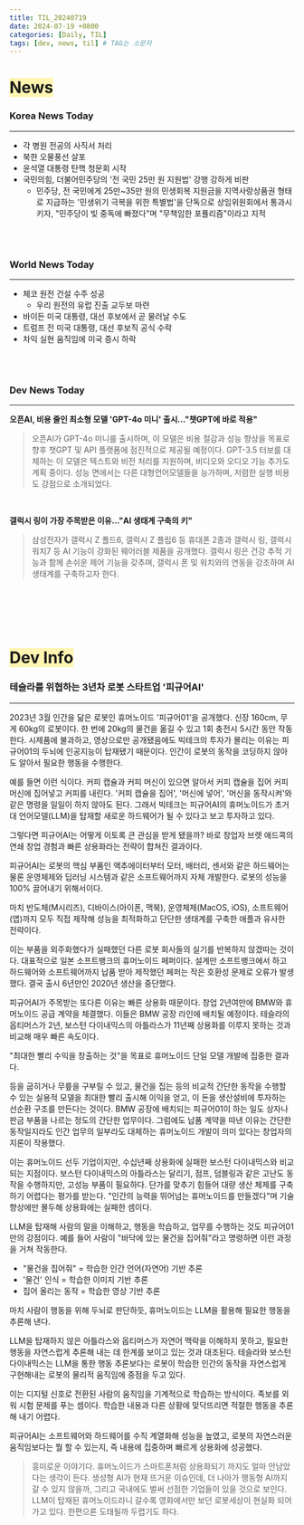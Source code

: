 ```yaml
---
title: TIL_20240719
date: 2024-07-19 +0800
categories: [Daily, TIL]
tags: [dev, news, til] # TAG는 소문자
---
```

# <span style="background-color:#fff5b1"> News </span>
### Korea News Today
---
- 각 병원 전공의 사직서 처리
- 북한 오물풍선 살포
- 윤석열 대통령 탄핵 청문회 시작
- 국민의힘, 더불어민주당의 '전 국민 25만 원 지원법' 강행 강하게 비판
	- 민주당, 전 국민에게 25만~35만 원의 민생회복 지원금을 지역사랑상품권 형태로 지급하는 '민생위기 극복을 위한 특별법'을 단독으로 상임위원회에서 통과시키자, "민주당이 빚 중독에 빠졌다"며 "무책임한 포퓰리즘"이라고 지적


<br/><br/>

### World News Today
---
- 체코 원전 건설 수주 성공
	- 우리 원전의 유럽 진출 교두보 마련 
- 바이든 미국 대통령, 대선 후보에서 곧 물러날 수도
- 트럼프 전 미국 대통령, 대선 후보직 공식 수락
- 차익 실현 움직임에 미국 증시 하락


<br/><br/>

### Dev News Today
---

**오픈AI, 비용 줄인 최소형 모델 'GPT-4o 미니' 출시..."챗GPT에 바로 적용"** <br/>
> 오픈AI가 GPT-4o 미니를 출시하며, 이 모델은 비용 절감과 성능 향상을 목표로 향후 챗GPT 및 API 플랫폼에 점진적으로 제공될 예정이다. GPT-3.5 터보를 대체하는 이 모델은 텍스트와 비전 처리를 지원하며, 비디오와 오디오 기능 추가도 계획 중이다. 성능 면에서는 다른 대형언어모델들을 능가하며, 저렴한 실행 비용도 강점으로 소개되었다.

<br/>

**갤럭시 링이 가장 주목받은 이유..."AI 생태계 구축의 키"**
> 삼성전자가 갤럭시 Z 폴드6, 갤럭시 Z 플립6 등 휴대폰 2종과 갤럭시 링, 갤럭시 워치7 등 AI 기능이 강화된 웨어러블 제품을 공개했다. 갤럭시 링은 건강 추적 기능과 함께 손쉬운 제어 기능을 갖추며, 갤럭시 폰 및 워치와의 연동을 강조하며 AI 생태계를 구축하고자 한다.


<br/><br/><br/><br/>

# <span style="background-color:#fff5b1"> Dev Info </span>
### 테슬라를 위협하는 3년차 로봇 스타트업 '피규어AI'
---
2023년 3월 인간을 닮은 로봇인 휴머노이드 '피규어01'을 공개했다. 신장 160cm, 무게 60kg의 로봇이다. 한 번에 20kg의 물건을 옮길 수 있고 1회 충전시 5시간 동안 작동한다. 시제품에 불과하고, 영상으로만 공개됐음에도 빅테크의 투자가 몰리는 이유는 피규어01의 두뇌에 인공지능이 탑재됐기 때문이다. 인간이 로봇의 동작을 코딩하지 않아도 알아서 필요한 행동을 수행한다. 

예를 들면 이런 식이다. 커피 캡슐과 커피 머신이 있으면 알아서 커피 캡슐을 집어 커피 머신에 집어넣고 커피를 내린다. '커피 캡슐을 집어', '머신에 넣어', '머신을 동작시켜'와 같은 명령을 일일이 하지 않아도 된다. 그래서 빅테크는 피규어AI의 휴머노이드가 초거대 언어모델(LLM)을 탑재할 새로운 하드웨어가 될 수 있다고 보고 투자하고 있다. 

그렇다면 피규어AI는 어떻게 이토록 큰 관심을 받게 됐을까?
바로 창업자 브렛 애드콕의 연쇄 창업 경험과 빠른 상용화라는 전략이 합쳐진 결과이다. 

피규어AI는 로봇의 핵심 부품인 액추에이터부터 모터, 배터리, 센서와 같은 하드웨어는 물론 운영체제와 딥러닝 시스템과 같은 소프트웨어까지 자체 개발한다. 로봇의 성능을 100% 끌어내기 위해서이다.

마치 반도체(M시리즈), 디바이스(아이폰, 맥북), 운영체제(MacOS, iOS), 소프트웨어(앱)까지 모두 직접 제작해 성능을 최적화하고 단단한 생태계를 구축한 애플과 유사한 전략이다.

이는 부품을 외주화했다가 실패했던 다른 로봇 회사들의 실기를 반복하지 않겠따는 것이다. 대표적으로 일본 소프트뱅크의 휴머노이드 페퍼이다. 설계만 소프트뱅크에서 하고 하드웨어와 소프트웨어까지 납품 받아 제작했던 페퍼는 작은 호환성 문제로 오류가 발생했다. 결국 출시 6년만인 2020년 생산을 중단했다.

피규어AI가 주목받는 또다른 이유는 빠른 상용화 때문이다. 창업 2년여만에 BMW와 휴머노이드 공급 계약을 체결했다. 이들은 BMW 공장 라인에 배치될 예정이다. 테슬라의 옵티머스가 2년, 보스턴 다이내믹스의 아틀라스가 11년째 상용화를 이루지 못하는 것과 비교해 매우 빠른 속도이다.

"최대한 빨리 수익을 창출하는 것"을 목표로 휴머노이드 단일 모델 개발에 집중한 결과다.

등을 굽히거나 무릎을 구부릴 수 있고, 물건을 집는 등의 비교적 간단한 동작을 수행할 수 있는 실용적 모델을 최대한 빨리 출시해 이익을 얻고, 이 돈을 생산설비에 투자하는 선순환 구조를 만든다는 것이다. BMW 공장에 배치되는 피규어01이 하는 일도 상자나 판금 부품을 나르는 정도의 간단한 업무이다. 그럼에도 납품 계약을 따낸 이유는 간단한 동작일지라도 인간 업무의 일부라도 대체하는 휴머노이드 개발이 의미 있다는 창업자의 지론이 작용했다. 

이는 휴머노이드 선두 기업이지만, 수십년째 상용화에 실패한 보스턴 다이내믹스와 비교되는 지점이다. 보스턴 다이내믹스의 아틀라스는 달리기, 점프, 덤블링과 같은 고난도 동작을 수행하지만, 고성능 부품이 필요하다. 단가를 맞추기 힘들어 대량 생산 체제를 구축하기 어렵다는 평가를 받는다. "인간의 능력을 뛰어넘는 휴머노이드를 만들겠다"며 기술 향상에만 몰두해 상용화에는 실패한 셈이다.

LLM을 탑재해 사람의 말을 이해하고, 행동을 학습하고, 업무를 수행하는 것도 피규어01만의 강점이다. 예를 들어 사람이 "바닥에 있는 물건을 집어줘"라고 명령하면 이런 과정을 거쳐 작동한다. 

- "물건을 집어줘" = 학습한 인간 언어(자연어) 기반 추론
- '물건' 인식 = 학습한 이미지 기반 추론
- 집어 올리는 동작 = 학습한 영상 기반 추론

마치 사람이 행동을 위해 두뇌로 판단하듯, 휴머노이드는 LLM을 활용해 필요한 행동을 추론해 낸다.

LLM을 탑재하지 않은 아틀라스와 옵티머스가 자연어 맥락을 이해하지 못하고, 필요한 행동을 자연스럽게 추론해 내는 데 한계를 보이고 있는 것과 대조된다. 테슬라와 보스턴 다이내믹스는 LLM을 통한 행동 추론보다는 로봇이 학습한 인간의 동작을 자연스럽게 구현해내는 로봇의 물리적 움직임에 중점을 두고 있다. 

이는 디지털 신호로 전환된 사람의 움직임을 기계적으로 학습하는 방식이다. 족보를 외워 시험 문제를 푸는 셈이다. 학습한 내용과 다른 상황에 맞닥뜨리면 적절한 행동을 추론해 내기 어렵다.

피규어AI는 소프트웨어와 하드웨어를 수직 계열화해 성능을 높였고, 로봇의 자연스러운 움직임보다는 뭘 할 수 있는지, 즉 내용에 집중하며 빠르게 상용화에 성공했다.

> 흥미로운 이야기다. 휴머노이드가 스마트폰처럼 상용화되기 까지도 얼마 안남았다는 생각이 든다. 생성형 AI가 현재 뜨거운 이슈인데, 더 나아가 행동형 AI까지 갈 수 있지 않을까, 그리고 국내에도 벌써 선점한 기업들이 있을 것으로 보인다. LLM이 탑재된 휴머노이드라니 갈수록 영화에서만 보던 로봇세상이 현실화 되어가고 있다. 한편으론 도태될까 두렵기도 하다.
